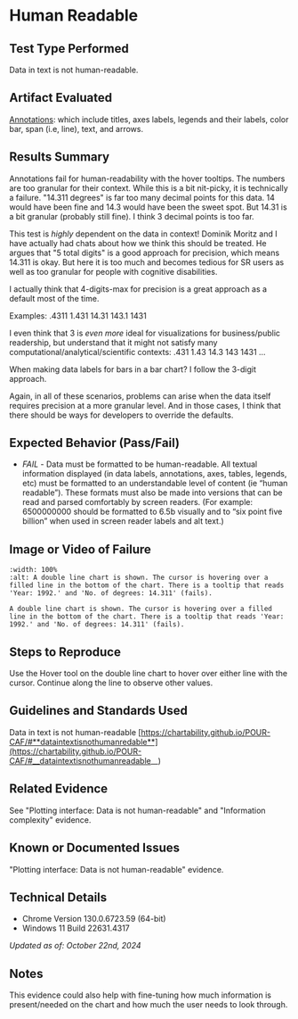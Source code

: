 # Human Readable

## Test Type Performed

Data in text is not human-readable.

## Artifact Evaluated

[Annotations](https://docs.bokeh.org/en/latest/docs/user_guide/interaction.html): which include titles, axes labels, legends and their labels, color bar, span (i.e, line), text, and arrows.

## Results Summary

Annotations fail for human-readability with the hover tooltips. The numbers are too granular for their context. While this is a bit nit-picky, it is technically a failure. "14.311 degrees" is far too many decimal points for this data. 14 would have been fine and 14.3 would have been the sweet spot. But 14.31 is a bit granular (probably still fine). I think 3 decimal points is too far.

This test is _highly_ dependent on the data in context! Dominik Moritz and I have actually had chats about how we think this should be treated. He argues that "5 total digits" is a good approach for precision, which means 14.311 is okay. But here it is too much and becomes tedious for SR users as well as too granular for people with cognitive disabilities.

I actually think that 4-digits-max for precision is a great approach as a default most of the time.

Examples:
.4311
1.431
14.31
143.1
1431

I even think that 3 is _even more_ ideal for visualizations for business/public readership, but understand that it might not satisfy many computational/analytical/scientific contexts:
.431
1.43
14.3
143
1431
...

When making data labels for bars in a bar chart? I follow the 3-digit approach.

Again, in all of these scenarios, problems can arise when the data itself requires precision at a more granular level. And in those cases, I think that there should be ways for developers to override the defaults.

## Expected Behavior (Pass/Fail)

- _FAIL_ - Data must be formatted to be human-readable. All textual information displayed (in data labels, annotations, axes, tables, legends, etc) must be formatted to an understandable level of content (ie “human readable”). These formats must also be made into versions that can be read and parsed comfortably by screen readers. (For example: 6500000000 should be formatted to 6.5b visually and to “six point five billion” when used in screen reader labels and alt text.)

## Image or Video of Failure

```{figure} ./assets/annotations_human-readable.png
:width: 100%
:alt: A double line chart is shown. The cursor is hovering over a filled line in the bottom of the chart. There is a tooltip that reads 'Year: 1992.' and 'No. of degrees: 14.311' (fails).

A double line chart is shown. The cursor is hovering over a filled line in the bottom of the chart. There is a tooltip that reads 'Year: 1992.' and 'No. of degrees: 14.311' (fails).
```

## Steps to Reproduce

Use the Hover tool on the double line chart to hover over either line with the cursor. Continue along the line to observe other values.

## Guidelines and Standards Used

Data in text is not human-readable [https://chartability.github.io/POUR-CAF/#**dataintextisnothumanredable**](https://chartability.github.io/POUR-CAF/#__dataintextisnothumanreadable__)

## Related Evidence

See "Plotting interface: Data is not human-readable" and "Information complexity" evidence.

## Known or Documented Issues

"Plotting interface: Data is not human-readable" evidence.

## Technical Details

- Chrome Version 130.0.6723.59 (64-bit)
- Windows 11 Build 22631.4317

_Updated as of: October 22nd, 2024_

## Notes

This evidence could also help with fine-tuning how much information is present/needed on the chart and how much the user needs to look through.
